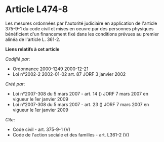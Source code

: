 # Article L474-8

Les mesures ordonnées par l'autorité judiciaire en application de l'article 375-9-1 du code civil et mises en oeuvre par des
personnes physiques bénéficient d'un financement fixé dans les conditions prévues au premier alinéa de l'article L. 361-2.

**Liens relatifs à cet article**

_Codifié par_:

  - Ordonnance 2000-1249 2000-12-21
  - Loi n°2002-2 2002-01-02 art. 87 JORF 3 janvier 2002

_Créé par_:

  - Loi n°2007-308 du 5 mars 2007 - art. 14 () JORF 7 mars 2007 en vigueur le 1er janvier 2009
  - Loi n°2007-308 du 5 mars 2007 - art. 23 () JORF 7 mars 2007 en vigueur le 1er janvier 2009

_Cite_:

  - Code civil - art. 375-9-1 (V)
  - Code de l'action sociale et des familles - art. L361-2 (V)
